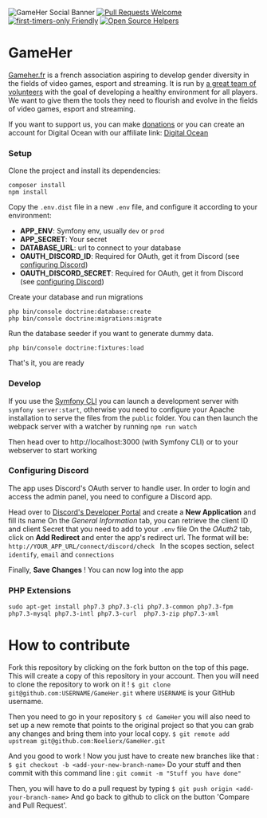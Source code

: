 ![GameHer Social Banner](https://pbs.twimg.com/profile_banners/895352686295617536/1576449060/1500x500)
[![Pull Requests Welcome](https://img.shields.io/badge/PRs-welcome-brightgreen.svg?style=flat)](http://makeapullrequest.com)
[![first-timers-only Friendly](https://img.shields.io/badge/first--timers--only-friendly-blue.svg)](http://www.firsttimersonly.com/)
[![Open Source Helpers](https://www.codetriage.com/noelierx/gameher/badges/users.svg)](https://www.codetriage.com/noelierx/gameher)

# GameHer
[Gameher.fr](https://gameher.fr/) is a french association aspiring to develop gender diversity in the fields of video games, esport and streaming. It is run by [a great team of volunteers](https://gameher.fr/team/a-propos) with the goal of developing a healthy environment for all players. We want to give them the tools they need to flourish and evolve in the fields of video games, esport and streaming.

If you want to support us, you can make [donations](https://gameher.fr/donations) or you can create an account for Digital Ocean with our affiliate link: [Digital Ocean](https://m.do.co/c/20ded2e61f92)

### Setup

Clone the project and install its dependencies:
```
composer install
npm install
```

Copy the `.env.dist` file in a new `.env` file, and configure it according to your environment:

- **APP_ENV**: Symfony env, usually `dev` or `prod`
- **APP_SECRET**: Your secret
- **DATABASE_URL**: url to connect to your database
- **OAUTH_DISCORD_ID**: Required for OAuth, get it from Discord (see [configuring Discord](#configuring-discord))
- **OAUTH_DISCORD_SECRET**:  Required for OAuth, get it from Discord (see [configuring Discord](#configuring-discord))

Create your database and run migrations
```
php bin/console doctrine:database:create
php bin/console doctrine:migrations:migrate
```
Run the database seeder if you want to generate dummy data.
```
php bin/console doctrine:fixtures:load
```

That's it, you are ready

### Develop

If you use the [Symfony CLI](https://symfony.com/download) you can launch a development server with `symfony server:start`, otherwise you need to configure your Apache installation to serve the files from the `public` folder.
You can then launch the webpack server with a watcher by running `npm run watch`

Then head over to http://localhost:3000 (with Symfony CLI) or to your webserver to start working

### Configuring Discord

The app uses Discord's OAuth server to handle user. In order to login and access the admin panel, you need to configure a Discord app.

Head over to [Discord's Developer Portal](https://discordapp.com/developers/applications) and create a **New Application** and fill its name
On the *General Information* tab, you can retrieve the client ID and client Secret that you need to add to your `.env` file
On the *OAuth2* tab, click on **Add Redirect** and enter the app's redirect url. The format will be:
`http://YOUR_APP_URL/connect/discord/check
`
In the scopes section, select `identify`, `email` and `connections`

Finally, **Save Changes** ! You can now log into the app

### PHP Extensions

`sudo apt-get install php7.3 php7.3-cli php7.3-common php7.3-fpm php7.3-mysql php7.3-intl php7.3-curl  php7.3-zip php7.3-xml`

# How to contribute
Fork this repository by clicking on the fork button on the top of this page. This will create a copy of this repository in your account. Then you will need to clone the repository to work on it !
`$ git clone git@github.com:USERNAME/GameHer.git` where `USERNAME` is your GitHub username.

Then you need to go in your repository `$ cd GameHer` you will also need to set up a new remote that points to the original project so that you can grab any changes and bring them into your local copy.
`$ git remote add upstream git@github.com:Noelierx/GameHer.git`


And you good to work ! Now you just have to create new branches like that :
`$ git checkout -b <add-your-new-branch-name>` Do your stuff and then commit with this command line : `git commit -m "Stuff you have done"`


Then, you will have to do a pull request by typing `$ git push origin <add-your-branch-name>`
And go back to github to click on the button 'Compare and Pull Request'.
